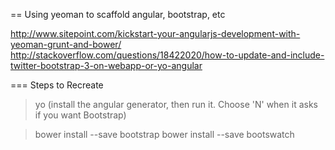 == Using yeoman to scaffold angular, bootstrap, etc 

http://www.sitepoint.com/kickstart-your-angularjs-development-with-yeoman-grunt-and-bower/
http://stackoverflow.com/questions/18422020/how-to-update-and-include-twitter-bootstrap-3-on-webapp-or-yo-angular

=== Steps to Recreate

> yo
(install the angular generator, then run it. Choose 'N' when it asks if you want Bootstrap)

> bower install --save bootstrap
> bower install --save bootswatch